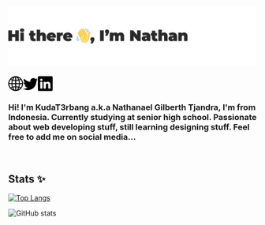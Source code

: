 ![header](asset/header.png)
---

[<img align="left" src='https://github.com/KudaT3rbang/KudaT3rbang/blob/main/asset/website.svg' alt='twitter' height='30'>](https://kudat3rbang.github.io/)
[<img align="center" src='https://github.com/KudaT3rbang/KudaT3rbang/blob/main/asset/linkedin.svg' alt='linkedin' height='30'>](https://www.linkedin.com/in/nathanael-gilberth-798121201/) 
[<img align="left" src='https://github.com/KudaT3rbang/KudaT3rbang/blob/main/asset/twitter.svg' alt='twitter' height='30'>](https://twitter.com/kudat3rbang)

<h3 align="left">Hi! I'm KudaT3rbang a.k.a  Nathanael Gilberth Tjandra, I'm from Indonesia. Currently studying at senior high school. Passionate about web developing stuff, still learning designing stuff. Feel free to add me on social media...</h3><br />

## Stats :sparkles:

[![Top Langs](https://github-readme-stats.vercel.app/api/top-langs/?username=KudaT3rbang)](https://github.com/anuraghazra/github-readme-stats)

![GitHub stats](https://github-readme-stats.vercel.app/api?username=KudaT3rbang&show_icons=true)  

